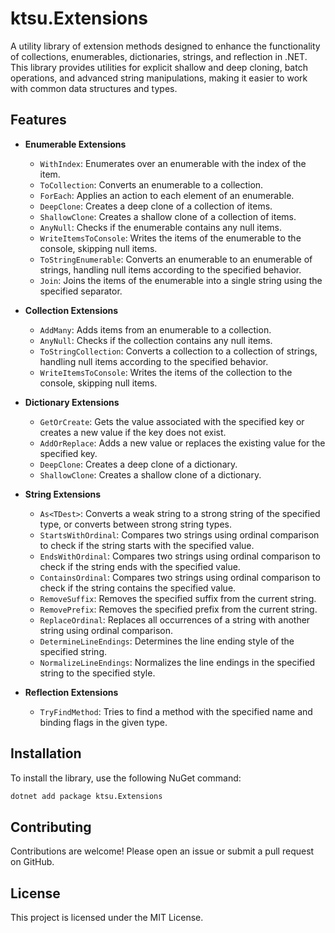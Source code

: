 # ktsu.Extensions

A utility library of extension methods designed to enhance the functionality of collections, enumerables, dictionaries, strings, and reflection in .NET. This library provides utilities for explicit shallow and deep cloning, batch operations, and advanced string manipulations, making it easier to work with common data structures and types.

## Features

- **Enumerable Extensions**
  - `WithIndex`: Enumerates over an enumerable with the index of the item.
  - `ToCollection`: Converts an enumerable to a collection.
  - `ForEach`: Applies an action to each element of an enumerable.
  - `DeepClone`: Creates a deep clone of a collection of items.
  - `ShallowClone`: Creates a shallow clone of a collection of items.
  - `AnyNull`: Checks if the enumerable contains any null items.
  - `WriteItemsToConsole`: Writes the items of the enumerable to the console, skipping null items.
  - `ToStringEnumerable`: Converts an enumerable to an enumerable of strings, handling null items according to the specified behavior.
  - `Join`: Joins the items of the enumerable into a single string using the specified separator.

- **Collection Extensions**
  - `AddMany`: Adds items from an enumerable to a collection.
  - `AnyNull`: Checks if the collection contains any null items.
  - `ToStringCollection`: Converts a collection to a collection of strings, handling null items according to the specified behavior.
  - `WriteItemsToConsole`: Writes the items of the collection to the console, skipping null items.

- **Dictionary Extensions**
  - `GetOrCreate`: Gets the value associated with the specified key or creates a new value if the key does not exist.
  - `AddOrReplace`: Adds a new value or replaces the existing value for the specified key.
  - `DeepClone`: Creates a deep clone of a dictionary.
  - `ShallowClone`: Creates a shallow clone of a dictionary.

- **String Extensions**
  - `As<TDest>`: Converts a weak string to a strong string of the specified type, or converts between strong string types.
  - `StartsWithOrdinal`: Compares two strings using ordinal comparison to check if the string starts with the specified value.
  - `EndsWithOrdinal`: Compares two strings using ordinal comparison to check if the string ends with the specified value.
  - `ContainsOrdinal`: Compares two strings using ordinal comparison to check if the string contains the specified value.
  - `RemoveSuffix`: Removes the specified suffix from the current string.
  - `RemovePrefix`: Removes the specified prefix from the current string.
  - `ReplaceOrdinal`: Replaces all occurrences of a string with another string using ordinal comparison.
  - `DetermineLineEndings`: Determines the line ending style of the specified string.
  - `NormalizeLineEndings`: Normalizes the line endings in the specified string to the specified style.

- **Reflection Extensions**
  - `TryFindMethod`: Tries to find a method with the specified name and binding flags in the given type.

## Installation

To install the library, use the following NuGet command:

```bash
dotnet add package ktsu.Extensions
```

## Contributing

Contributions are welcome! Please open an issue or submit a pull request on GitHub.

## License

This project is licensed under the MIT License.

